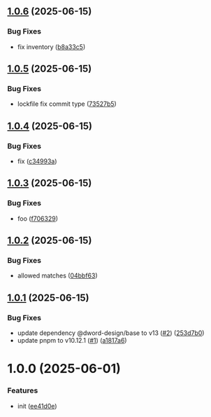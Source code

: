 ## [1.0.6](https://github.com/dword-design/base-config-playbook/compare/v1.0.5...v1.0.6) (2025-06-15)


### Bug Fixes

* fix inventory ([b8a33c5](https://github.com/dword-design/base-config-playbook/commit/b8a33c5fb8e04c70b5f8973ccbf782897865ef90))

## [1.0.5](https://github.com/dword-design/base-config-playbook/compare/v1.0.4...v1.0.5) (2025-06-15)


### Bug Fixes

* lockfile fix commit type ([73527b5](https://github.com/dword-design/base-config-playbook/commit/73527b511695aae455b03eeb4aecc3537777ad0d))

## [1.0.4](https://github.com/dword-design/base-config-playbook/compare/v1.0.3...v1.0.4) (2025-06-15)


### Bug Fixes

* fix ([c34993a](https://github.com/dword-design/base-config-playbook/commit/c34993a8638aad6b86beb824cdea693157fc6a8f))

## [1.0.3](https://github.com/dword-design/base-config-playbook/compare/v1.0.2...v1.0.3) (2025-06-15)


### Bug Fixes

* foo ([f706329](https://github.com/dword-design/base-config-playbook/commit/f7063294fc845364819d0383c621f4b9e18fbf3a))

## [1.0.2](https://github.com/dword-design/base-config-playbook/compare/v1.0.1...v1.0.2) (2025-06-15)


### Bug Fixes

* allowed matches ([04bbf63](https://github.com/dword-design/base-config-playbook/commit/04bbf63cf7ae7f975658e52cc071a2ccc62e5be0))

## [1.0.1](https://github.com/dword-design/base-config-playbook/compare/v1.0.0...v1.0.1) (2025-06-15)


### Bug Fixes

* update dependency @dword-design/base to v13 ([#2](https://github.com/dword-design/base-config-playbook/issues/2)) ([253d7b0](https://github.com/dword-design/base-config-playbook/commit/253d7b001095581aaf2087c5ff4410c034b219fd))
* update pnpm to v10.12.1 ([#1](https://github.com/dword-design/base-config-playbook/issues/1)) ([a1817a6](https://github.com/dword-design/base-config-playbook/commit/a1817a6cf4494a2c06dd8aa46748b5de6b7cfc6c))

# 1.0.0 (2025-06-01)


### Features

* init ([ee41d0e](https://github.com/dword-design/base-config-playbook/commit/ee41d0eb7e6ebeee092c0f0568c695e1bde3c043))
